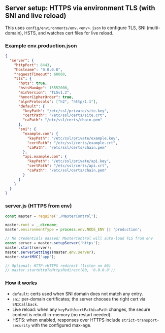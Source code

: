 ## Server setup: HTTPS via environment TLS (with SNI and live reload)

This uses `config/environments/env.<env>.json` to configure TLS, SNI (multi-domain), HSTS, and watches cert files for live reload.

### Example env.production.json
```json
{
  "server": {
    "httpPort": 8443,
    "hostname": "0.0.0.0",
    "requestTimeout": 60000,
    "tls": {
      "hsts": true,
      "hstsMaxAge": 15552000,
      "minVersion": "TLSv1.2",
      "honorCipherOrder": true,
      "alpnProtocols": ["h2", "http/1.1"],
      "default": {
        "keyPath": "/etc/ssl/private/site.key",
        "certPath": "/etc/ssl/certs/site.crt",
        "caPath": "/etc/ssl/certs/chain.pem"
      },
      "sni": {
        "example.com": {
          "keyPath": "/etc/ssl/private/example.key",
          "certPath": "/etc/ssl/certs/example.crt",
          "caPath": "/etc/ssl/certs/chain.pem"
        },
        "api.example.com": {
          "keyPath": "/etc/ssl/private/api.key",
          "certPath": "/etc/ssl/certs/api.crt",
          "caPath": "/etc/ssl/certs/chain.pem"
        }
      }
    }
  }
}
```

### server.js (HTTPS from env)
```js
const master = require('./MasterControl');

master.root = __dirname;
master.environmentType = process.env.NODE_ENV || 'production';

// No credentials passed; MasterControl will auto-load TLS from env
const server = master.setupServer('https');
master.start(server);
master.serverSettings(master.env.server);
master.startMVC('app');

// Optional: HTTP->HTTPS redirect (listen on 80)
// master.startHttpToHttpsRedirect(80, '0.0.0.0');
```

### How it works
- `default`: certs used when SNI domain does not match any entry.
- `sni`: per-domain certificates; the server chooses the right cert via `SNICallback`.
- Live reload: when any `keyPath`/`certPath`/`caPath` changes, the secure context is rebuilt in-memory (no restart needed).
- HSTS: when enabled, responses over HTTPS include `strict-transport-security` with the configured max-age.

